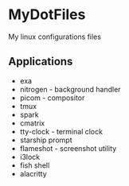 # MyDotFiles
My linux configurations files

## Applications
* exa
* nitrogen - background handler
* picom - compositor
* tmux
* spark
* cmatrix
* tty-clock - terminal clock
* starship prompt
* flameshot - screenshot utility
* i3lock
* fish shell
* alacritty
